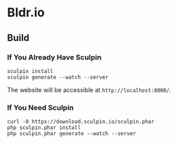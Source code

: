 Bldr.io
=======

Build
-----

### If You Already Have Sculpin

    sculpin install
    sculpin generate --watch --server

The website will be accessible at `http://localhost:8000/`.

### If You Need Sculpin

    curl -O https://download.sculpin.io/sculpin.phar
    php sculpin.phar install
    php sculpin.phar generate --watch --server
